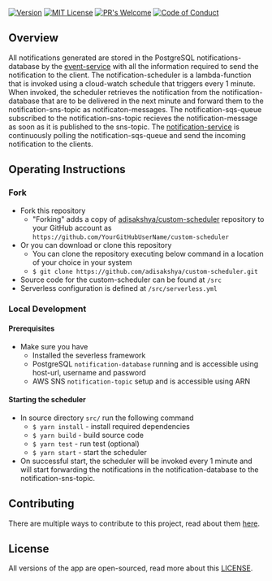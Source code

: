 [![Version](https://img.shields.io/badge/version-v1.0.0-green)](https://github.com/adisakshya/custom-scheduler)
[![MIT License](https://img.shields.io/github/license/adisakshya/custom-scheduler)](https://github.com/adisakshya/custom-scheduler/blob/master/LICENSE)
[![PR's Welcome](https://img.shields.io/badge/PRs-welcome-brightgreen.svg?style=flat)](https://github.com/adisakshya/custom-scheduler/pulls)
[![Code of Conduct](https://img.shields.io/badge/code%20of-conduct-ff69b4.svg?style=flat)](https://continuous-improvement.readthedocs.io/en/latest/md/community/code_of_conduct.html)  

## Overview

All notifications generated are stored in the PostgreSQL notifications-database by the [event-service](https://github.com/adisakshya/event-service) with all the information required to send the notification to the client. The notification-scheduler is a lambda-function that is invoked using a cloud-watch schedule that triggers every 1 minute. When invoked, the scheduler retrieves the notification from the notification-database that are to be delivered in the next minute and forward them to the notification-sns-topic as notificaton-messages. The notification-sqs-queue subscribed to the notification-sns-topic recieves the notification-message as soon as it is published to the sns-topic. The [notification-service](https://github.com/adisakshya/notification-service) is continuously polling the notification-sqs-queue and send the incoming notification to the clients.

## Operating Instructions

### Fork

- Fork this repository
	- "Forking" adds a copy of [adisakshya/custom-scheduler](https://github.com/adisakshya/custom-scheduler/) repository to your GitHub account as `https://github.com/YourGitHubUserName/custom-scheduler`
- Or you can download or clone this repository
	- You can clone the repository executing below command in a location of your choice in your system
	- ```$ git clone https://github.com/adisakshya/custom-scheduler.git```
- Source code for the custom-scheduler can be found at ```/src```
- Serverless configuration is defined at ```/src/serverless.yml```

### Local Development

#### Prerequisites

- Make sure you have
    - Installed the severless framework
    - PostgreSQL ```notification-database``` running and is accessible using host-url, username and password
    - AWS SNS ```notification-topic``` setup and is accessible using ARN

#### Starting the scheduler

- In source directory ```src/``` run the following command
	- ```$ yarn install``` - install required dependencies
	- ```$ yarn build``` - build source code
	- ```$ yarn test``` - run test (optional)
	- ```$ yarn start``` - start the scheduler
- On successful start, the scheduler will be invoked every 1 minute and will start forwarding the notifications in the notification-database to the notification-sns-topic. 

## Contributing

There are multiple ways to contribute to this project, read about them [here](https://continuous-improvement.readthedocs.io/en/latest/md/community/contributing.html).

## License

All versions of the app are open-sourced, read more about this [LICENSE](https://github.com/adisakshya/custom-scheduler/blob/master/LICENSE).
